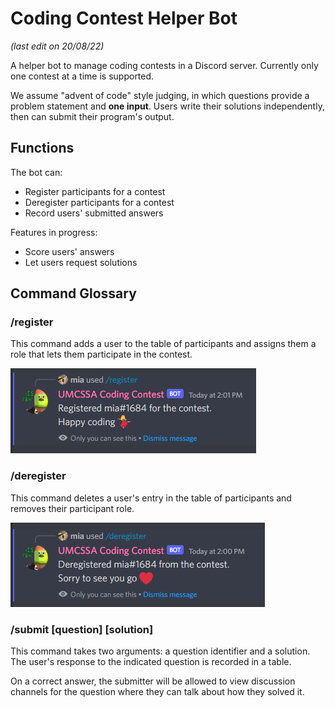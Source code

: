 # Coding Contest Helper Bot
*(last edit on 20/08/22)*

A helper bot to manage coding contests in a Discord server. Currently only one contest at a time is supported.

We assume "advent of code" style judging, in which questions provide a problem statement and **one input**. Users
write their solutions independently, then can submit their program's output.

## Functions
The bot can:
- Register participants for a contest
- Deregister participants for a contest
- Record users' submitted answers

Features in progress:
- Score users' answers
- Let users request solutions

## Command Glossary
### /register
This command adds a user to the table of participants and assigns them a role that lets them participate in the contest.

![/register command](readme-images/register_example.png)

### /deregister
This command deletes a user's entry in the table of participants and removes their participant role.

![/deregister command](readme-images/deregister_example.png)

### /submit [question] [solution]
This command takes two arguments: a question identifier and a solution. The user's response to the indicated question is recorded in a table.

On a correct answer, the submitter will be allowed to view discussion channels for the question where they can talk about how they solved it.